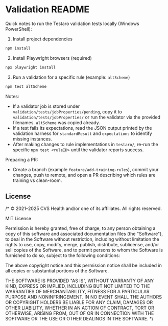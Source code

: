 # Validation README

Quick notes to run the Testaro validation tests locally (Windows PowerShell):

1. Install project dependencies

```powershell
npm install
```

2. Install Playwright browsers (required)

```powershell
npx playwright install
```

3. Run a validation for a specific rule (example: `altScheme`)

```powershell
npm test altScheme
```

Notes:
- If a validator job is stored under `validation/tests/jobProperties/pending`, copy it to `validation/tests/jobProperties/` or run the validator via the provided filenames. `altScheme` was copied already.
- If a test fails its expectations, read the JSON output printed by the validation harness for `standardResult` and `expectations` to identify missing instances.
- After making changes to rule implementations in `testaro/`, re-run the specific `npm test <ruleID>` until the validator reports success.

Preparing a PR:
- Create a branch (example `feature/add-training-rules`), commit your changes, push to remote, and open a PR describing which rules are training vs clean-room.

## License

/*
  © 2021–2025 CVS Health and/or one of its affiliates. All rights reserved.

  MIT License

  Permission is hereby granted, free of charge, to any person obtaining a copy
  of this software and associated documentation files (the "Software"), to deal
  in the Software without restriction, including without limitation the rights
  to use, copy, modify, merge, publish, distribute, sublicense, and/or sell
  copies of the Software, and to permit persons to whom the Software is
  furnished to do so, subject to the following conditions:

  The above copyright notice and this permission notice shall be included in all
  copies or substantial portions of the Software.

  THE SOFTWARE IS PROVIDED "AS IS", WITHOUT WARRANTY OF ANY KIND, EXPRESS OR
  IMPLIED, INCLUDING BUT NOT LIMITED TO THE WARRANTIES OF MERCHANTABILITY,
  FITNESS FOR A PARTICULAR PURPOSE AND NONINFRINGEMENT. IN NO EVENT SHALL THE
  AUTHORS OR COPYRIGHT HOLDERS BE LIABLE FOR ANY CLAIM, DAMAGES OR OTHER
  LIABILITY, WHETHER IN AN ACTION OF CONTRACT, TORT OR OTHERWISE, ARISING FROM,
  OUT OF OR IN CONNECTION WITH THE SOFTWARE OR THE USE OR OTHER DEALINGS IN THE
  SOFTWARE.
*/
